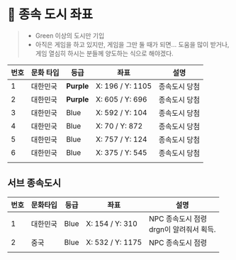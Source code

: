 # 🏰 종속 도시 좌표 

> * Green 이상의 도시만 기입
> * 아직은 게임을 하고 있지만, 게임을 그만 둘 때가 되면... 도움을 많이 받거나, 게임 열심히 하시는 분들께 양도하는 식으로 해야겠다. 

| 번호 | 문화 타입 | 등급       | 좌표             | 설명          |
| ---- | --------- | ---------- | ---------------- | ------------- |
| 1    | 대한민국  | **Purple** | X: 196 / Y: 1105 | 종속도시 당첨 |
| 2    | 대한민국  | **Purple** | X: 605 / Y: 696  | 종속도시 당첨 |
| 3    | 대한민국  | Blue       | X: 592 / Y: 104  | 종속도시 당첨 |
| 4    | 대한민국  | Blue       | X: 70 / Y: 872   | 종속도시 당첨 |
| 5    | 대한민국  | Blue       | X: 757 / Y: 124  | 종속도시 당첨 |
| 6    | 대한민국  | Blue       | X: 375 / Y: 545  | 종속도시 당첨 |
|      |           |            |                  |               |



## 서브 종속도시

| 번호 | 문화타입 | 등급 | 좌표             | 설명                                          |
| ---- | -------- | ---- | ---------------- | --------------------------------------------- |
| 1    | 대한민국 | Blue | X: 154 / Y: 310  | NPC 종속도시 점령 <br />drgn이 알려줘서 획득. |
| 2    | 중국     | Blue | X: 532 / Y: 1175 | NPC 종속도시 점령                             |
|      |          |      |                  |                                               |

